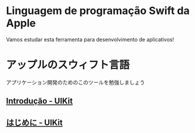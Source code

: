 # Linguagem de programação Swift da Apple

Vamos estudar esta ferramenta para desenvolvimento de aplicativos!

# アップルのスウィフト言語

アプリケーション開発のためのこのツールを勉強しましょう

## [Introdução - UIKit](https://github.com/ghsumiyasu/Swift-Basico/blob/main/README-Swift-UIKit-Introducao-br-pt.md)

## [はじめに - UIKit](https://github.com/ghsumiyasu/Swift-Basico/blob/main/README-Swift-UIKit-Introducao-jp.md)


